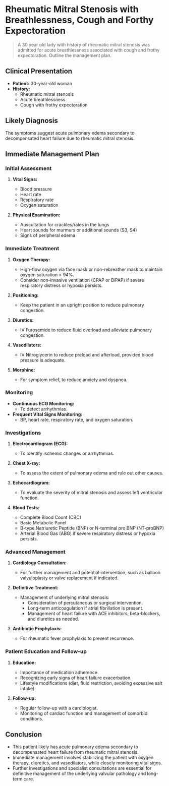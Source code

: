 # Rheumatic Mitral Stenosis with Breathlessness, Cough and Forthy Expectoration

> A 30 year old lady with history of rheumatic mitral stenosis was admitted for acute breathlessness associated with cough and frothy expectoration. Outline the management plan.

## Clinical Presentation

- **Patient:** 30-year-old woman
- **History:**
  - Rheumatic mitral stenosis
  - Acute breathlessness
  - Cough with frothy expectoration

## Likely Diagnosis

The symptoms suggest acute pulmonary edema secondary to decompensated heart failure due to rheumatic mitral stenosis.

## Immediate Management Plan

### Initial Assessment

1. **Vital Signs:**

   - Blood pressure
   - Heart rate
   - Respiratory rate
   - Oxygen saturation

2. **Physical Examination:**
   - Auscultation for crackles/rales in the lungs
   - Heart sounds for murmurs or additional sounds (S3, S4)
   - Signs of peripheral edema

### Immediate Treatment

1. **Oxygen Therapy:**

   - High-flow oxygen via face mask or non-rebreather mask to maintain oxygen saturation > 94%.
   - Consider non-invasive ventilation (CPAP or BiPAP) if severe respiratory distress or hypoxia persists.

2. **Positioning:**

   - Keep the patient in an upright position to reduce pulmonary congestion.

3. **Diuretics:**

   - IV Furosemide to reduce fluid overload and alleviate pulmonary congestion.

4. **Vasodilators:**

   - IV Nitroglycerin to reduce preload and afterload, provided blood pressure is adequate.

5. **Morphine:**
   - For symptom relief, to reduce anxiety and dyspnea.

### Monitoring

- **Continuous ECG Monitoring:**
  - To detect arrhythmias.
- **Frequent Vital Signs Monitoring:**
  - BP, heart rate, respiratory rate, and oxygen saturation.

### Investigations

1. **Electrocardiogram (ECG):**

   - To identify ischemic changes or arrhythmias.

2. **Chest X-ray:**

   - To assess the extent of pulmonary edema and rule out other causes.

3. **Echocardiogram:**

   - To evaluate the severity of mitral stenosis and assess left ventricular function.

4. **Blood Tests:**
   - Complete Blood Count (CBC)
   - Basic Metabolic Panel
   - B-type Natriuretic Peptide (BNP) or N-terminal pro BNP (NT-proBNP)
   - Arterial Blood Gas (ABG) if severe respiratory distress or hypoxia persists.

### Advanced Management

1. **Cardiology Consultation:**

   - For further management and potential intervention, such as balloon valvuloplasty or valve replacement if indicated.

2. **Definitive Treatment:**

   - Management of underlying mitral stenosis:
     - Consideration of percutaneous or surgical intervention.
     - Long-term anticoagulation if atrial fibrillation is present.
     - Management of heart failure with ACE inhibitors, beta-blockers, and diuretics as needed.

3. **Antibiotic Prophylaxis:**
   - For rheumatic fever prophylaxis to prevent recurrence.

### Patient Education and Follow-up

1. **Education:**

   - Importance of medication adherence.
   - Recognizing early signs of heart failure exacerbation.
   - Lifestyle modifications (diet, fluid restriction, avoiding excessive salt intake).

2. **Follow-up:**
   - Regular follow-up with a cardiologist.
   - Monitoring of cardiac function and management of comorbid conditions.

## Conclusion

- This patient likely has acute pulmonary edema secondary to decompensated heart failure from rheumatic mitral stenosis.
- Immediate management involves stabilizing the patient with oxygen therapy, diuretics, and vasodilators, while closely monitoring vital signs.
- Further investigations and specialist consultations are essential for definitive management of the underlying valvular pathology and long-term care.
